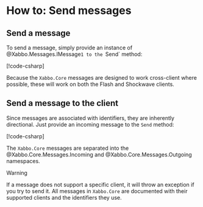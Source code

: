 # How to: Send messages

## Send a message

To send a message, simply provide an instance of @Xabbo.Messages.IMessage`1 to the `Send` method:

[!code-csharp[](~/src/examples/messages/minimal/Program.cs?name=send)]

Because the `Xabbo.Core` messages are designed to work cross-client where possible, these will work
on both the Flash and Shockwave clients.

## Send a message to the client

Since messages are associated with identifiers, they are inherently directional. Just provide an
incoming message to the `Send` method:

[!code-csharp[](~/src/examples/messages/minimal/Program.cs?name=send-to-client)]

The `Xabbo.Core` messages are separated into the @Xabbo.Core.Messages.Incoming and
@Xabbo.Core.Messages.Outgoing namespaces.

> [!WARNING]
> If a message does not support a specific client, it will throw an exception if you try to send it.
> All messages in `Xabbo.Core` are documented with their supported clients and the identifiers they
> use.